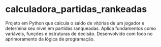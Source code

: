 # calculadora_partidas_rankeadas
Projeto em Python que calcula o saldo de vitórias de um jogador e determina seu nível em partidas ranqueadas. Aplica fundamentos como variáveis, funções e estruturas de decisão. Desenvolvido com foco no aprimoramento da lógica de programação.
